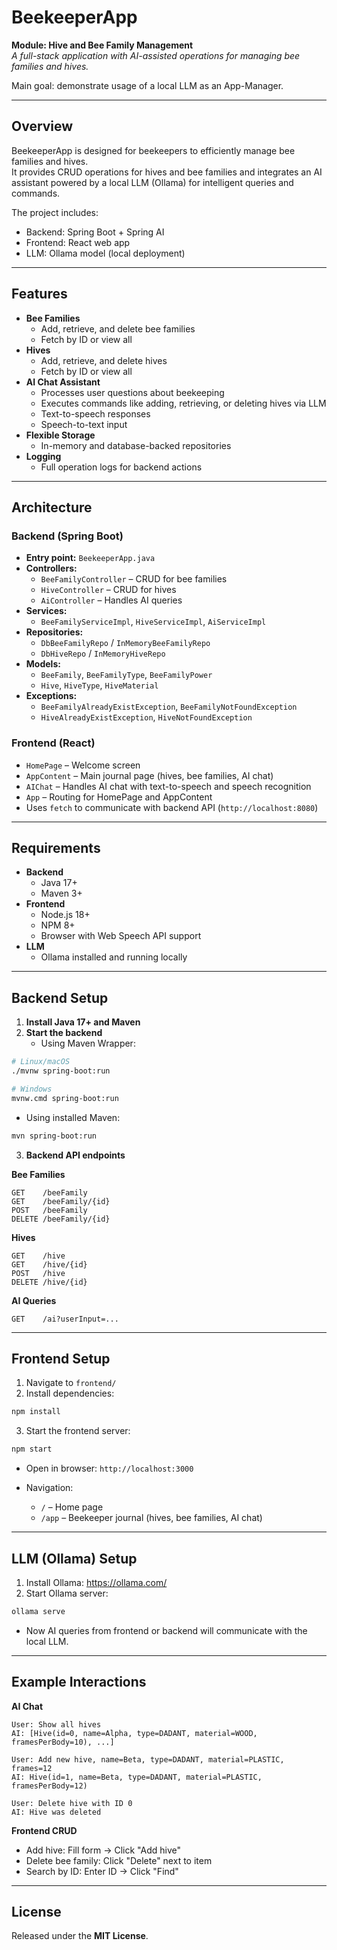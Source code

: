 # BeekeeperApp

**Module: Hive and Bee Family Management**  
*A full-stack application with AI-assisted operations for managing bee families and hives.*

Main goal: demonstrate usage of a local LLM as an App-Manager.

---

## Overview

BeekeeperApp is designed for beekeepers to efficiently manage bee families and hives.  
It provides CRUD operations for hives and bee families and integrates an AI assistant powered by a local LLM (Ollama) for intelligent queries and commands.

The project includes:

- Backend: Spring Boot + Spring AI
- Frontend: React web app
- LLM: Ollama model (local deployment)

---

## Features

- **Bee Families**
  - Add, retrieve, and delete bee families
  - Fetch by ID or view all
- **Hives**
  - Add, retrieve, and delete hives
  - Fetch by ID or view all
- **AI Chat Assistant**
  - Processes user questions about beekeeping
  - Executes commands like adding, retrieving, or deleting hives via LLM
  - Text-to-speech responses
  - Speech-to-text input
- **Flexible Storage**
  - In-memory and database-backed repositories
- **Logging**
  - Full operation logs for backend actions

---

## Architecture

### Backend (Spring Boot)

- **Entry point:** `BeekeeperApp.java`
- **Controllers:**
  - `BeeFamilyController` – CRUD for bee families
  - `HiveController` – CRUD for hives
  - `AiController` – Handles AI queries
- **Services:**
  - `BeeFamilyServiceImpl`, `HiveServiceImpl`, `AiServiceImpl`
- **Repositories:**
  - `DbBeeFamilyRepo` / `InMemoryBeeFamilyRepo`
  - `DbHiveRepo` / `InMemoryHiveRepo`
- **Models:**
  - `BeeFamily`, `BeeFamilyType`, `BeeFamilyPower`
  - `Hive`, `HiveType`, `HiveMaterial`
- **Exceptions:**
  - `BeeFamilyAlreadyExistException`, `BeeFamilyNotFoundException`
  - `HiveAlreadyExistException`, `HiveNotFoundException`

### Frontend (React)

- `HomePage` – Welcome screen
- `AppContent` – Main journal page (hives, bee families, AI chat)
- `AIChat` – Handles AI chat with text-to-speech and speech recognition
- `App` – Routing for HomePage and AppContent
- Uses `fetch` to communicate with backend API (`http://localhost:8080`)

---

## Requirements

- **Backend**
  - Java 17+
  - Maven 3+
- **Frontend**
  - Node.js 18+
  - NPM 8+
  - Browser with Web Speech API support
- **LLM**
  - Ollama installed and running locally

---

## Backend Setup

1. **Install Java 17+ and Maven**
2. **Start the backend**
   - Using Maven Wrapper:

```bash
# Linux/macOS
./mvnw spring-boot:run

# Windows
mvnw.cmd spring-boot:run
```

- Using installed Maven:

```bash
mvn spring-boot:run
```

3. **Backend API endpoints**

**Bee Families**

```
GET    /beeFamily
GET    /beeFamily/{id}
POST   /beeFamily
DELETE /beeFamily/{id}
```

**Hives**

```
GET    /hive
GET    /hive/{id}
POST   /hive
DELETE /hive/{id}
```

**AI Queries**

```
GET    /ai?userInput=...
```

---

## Frontend Setup

1. Navigate to `frontend/`
2. Install dependencies:

```bash
npm install
```

3. Start the frontend server:

```bash
npm start
```

- Open in browser: `http://localhost:3000`

- Navigation:
  - `/` – Home page
  - `/app` – Beekeeper journal (hives, bee families, AI chat)

---

## LLM (Ollama) Setup

1. Install Ollama: https://ollama.com/
2. Start Ollama server:

```bash
ollama serve
```

- Now AI queries from frontend or backend will communicate with the local LLM.

---

## Example Interactions

**AI Chat**

```
User: Show all hives
AI: [Hive(id=0, name=Alpha, type=DADANT, material=WOOD, framesPerBody=10), ...]

User: Add new hive, name=Beta, type=DADANT, material=PLASTIC, frames=12
AI: Hive(id=1, name=Beta, type=DADANT, material=PLASTIC, framesPerBody=12)

User: Delete hive with ID 0
AI: Hive was deleted
```

**Frontend CRUD**

- Add hive: Fill form → Click "Add hive"
- Delete bee family: Click "Delete" next to item
- Search by ID: Enter ID → Click "Find"

---

## License

Released under the **MIT License**.
